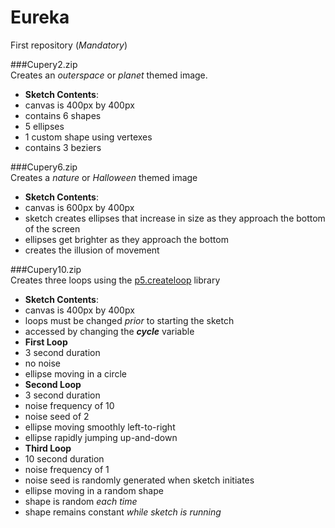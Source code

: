 # Eureka
First repository (_Mandatory_)

###Cupery2.zip  
Creates an _outerspace_ or _planet_ themed image.

* **Sketch Contents**:
 * canvas is 400px by 400px
 * contains 6 shapes
  * 5 ellipses
  * 1 custom shape using vertexes
 * contains 3 beziers

###Cupery6.zip  
Creates a _nature_ or _Halloween_ themed image

* **Sketch Contents**:
 * canvas is 600px by 400px
 * sketch creates ellipses that increase in size as they approach the bottom of the screen
  * ellipses get brighter as they approach the bottom
  * creates the illusion of movement

###Cupery10.zip  
Creates three loops using the [p5.createloop](https://www.npmjs.com/package/p5.createloop) library

* **Sketch Contents**:
 * canvas is 400px by 400px
 * loops must be changed _prior_ to starting the sketch
  * accessed by changing the _**cycle**_ variable
 * **First Loop**
  * 3 second duration
  * no noise
  * ellipse moving in a circle
 * **Second Loop**
  * 3 second duration
  * noise frequency of 10
  * noise seed of 2
  * ellipse moving smoothly left-to-right
  * ellipse rapidly jumping up-and-down
 * **Third Loop**
  * 10 second duration
  * noise frequency of 1
  * noise seed is randomly generated when sketch initiates
  * ellipse moving in a random shape
   * shape is random _each time_
   * shape remains constant _while sketch is running_
